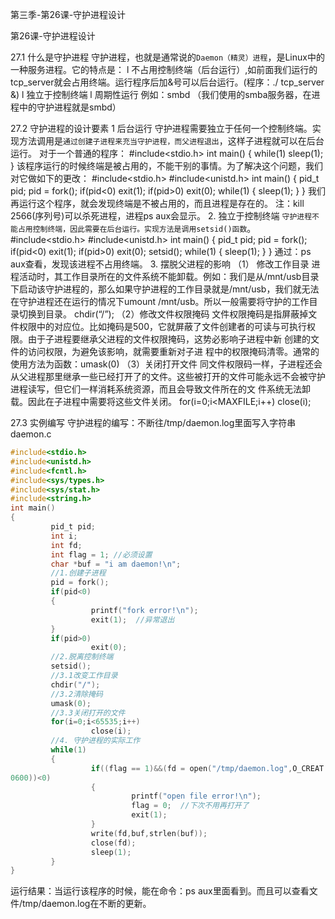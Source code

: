 第三季-第26课-守护进程设计 

第26课-守护进程设计
 
27.1 什么是守护进程
守护进程，也就是通常说的`Daemon（精灵）进程`，是Linux中的一种服务进程。它的特点是：
l  不占用控制终端（后台运行）,如前面我们运行的tcp_server就会占用终端。运行程序后加&号可以后台运行。(程序：./ tcp_server &)
l  独立于控制终端
l  周期性运行
例如：smbd （我们使用的smba服务器，在进程中的守护进程就是smbd）
 
27.2 守护进程的设计要素
1 后台运行
守护进程需要独立于任何一个控制终端。实现方法调用是`通过创建子进程来充当守护进程，而父进程退出`，这样子进程就可以在后台运行。
对于一个普通的程序：
#include<stdio.h>
int main()
{
         while(1)
                  sleep(1);
}
该程序运行的时候终端是被占用的，不能干别的事情。为了解决这个问题，我们对它做如下的更改：
#include<stdio.h>
#include<unistd.h>
int main()
{
         pid_t pid;
         pid = fork();
         if(pid<0)
                  exit(1);
         if(pid>0)
                  exit(0);
         while(1)
         {
                  sleep(1);
         }
}
我们再运行这个程序，就会发现终端是不被占用的，而且进程是存在的。
注：kill 2566(序列号)可以杀死进程，进程ps aux会显示。
2. 独立于控制终端
`守护进程不能占用控制终端，因此需要在后台运行。实现方法是调用setsid()函数`。
#include<stdio.h>
#include<unistd.h>
int main()
{
         pid_t pid;
         pid = fork();
         if(pid<0)
                  exit(1);
         if(pid>0)
                  exit(0);
         setsid();
         while(1)
         {
                  sleep(1);
         }
}
通过：ps aux查看，发现该进程不占用终端。
3. 摆脱父进程的影响
（1） 修改工作目录
进程活动时，其工作目录所在的文件系统不能卸载。例如：我们是从/mnt/usb目录下启动该守护进程的，那么如果守护进程的工作目录就是/mnt/usb，我们就无法在守护进程还在运行的情况下umount /mnt/usb。所以一般需要将守护的工作目录切换到目录。
chdir(“/”);
（2）修改文件权限掩码
文件权限掩码是指屏蔽掉文件权限中的对应位。比如掩码是500，它就屏蔽了文件创建者的可读与可执行权限。由于子进程要继承父进程的文件权限掩码，这势必影响子进程中新
创建的文件的访问权限，为避免该影响，就需要重新对子进
程中的权限掩码清零。通常的使用方法为函数：umask(0)
（3）关闭打开文件
同文件权限码一样，子进程还会从父进程那里继承一些已经打开了的文件。这些被打开的文件可能永远不会被守护进程读写，但它们一样消耗系统资源，而且会导致文件所在的文
件系统无法卸载。因此在子进程中需要将这些文件关闭。
for(i=0;i<MAXFILE;i++)
close(i);
 
27.3 实例编写
守护进程的编写：不断往/tmp/daemon.log里面写入字符串
daemon.c
```C
#include<stdio.h>
#include<unistd.h>
#include<fcntl.h>
#include<sys/types.h>
#include<sys/stat.h>
#include<string.h>
int main()
{
         pid_t pid;
         int i;
         int fd;
         int flag = 1; //必须设置
         char *buf = "i am daemon!\n";
         //1.创建子进程
         pid = fork();
         if(pid<0)
         {
                  printf("fork error!\n");
                  exit(1);  //异常退出
         }
         if(pid>0)
                  exit(0);
         //2.脱离控制终端
         setsid();
         //3.1改变工作目录
         chdir("/");
         //3.2清除掩码
         umask(0);
         //3.3关闭打开的文件
         for(i=0;i<65535;i++)
                  close(i);
         //4. 守护进程的实际工作
         while(1)
         {
                  if((flag == 1)&&(fd = open("/tmp/daemon.log",O_CREAT|O_WRONLY|O_APPEND,
0600))<0)
                  {
                           printf("open file error!\n");
                           flag = 0;  //下次不用再打开了
                           exit(1);
                  }
                  write(fd,buf,strlen(buf));
                  close(fd);
                  sleep(1);
         }
}
```
运行结果：当运行该程序的时候，能在命令：ps aux里面看到。而且可以查看文件/tmp/daemon.log在不断的更新。